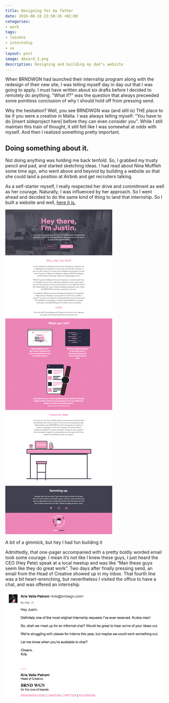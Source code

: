 ```yaml
---
title: Designing for my father 
date: 2016-08-10 23:50:26 +02:00
categories:
- work
tags:
- lessons
- internship
- ux
layout: post
image: Aboard_3.png
description: Designing and building my dad’s website 
---
```


When BRNDWGN had launched their internship program along with the redesign of their new site, I was telling myself day in day out that I was going to apply. I must have written about six drafts before I decided to remotely do anything. "What if?" was the question that always preceeded some pointless conclusion of why I should hold off from pressing send.

Why the hesitation? Well, you see BRNDWGN was (and still is) THE place to be if you were a creative in Malta. I was always telling myself: "You have to do [insert sideproject here] before they can even consider you". While I still maintain this train of thought, it still felt like I was somewhat at odds with myself. And then I realized something pretty important.

<h2>Doing something about it.</h2>

Not doing anything was holding me back tenfold. So, I grabbed my trusty pencil and pad, and started sketching ideas. I had read about Nina Muffleh some time ago, who went above and beyond by building a website so that she could land a position at Airbnb and get recruiters talking. 

As a self-starter myself, I really respected her drive and commitment as well as her courage. Naturally, I was influenced by her approach. So I went ahead and decided to do the same kind of thing to land that internship. So I built a website and well, <a class="post" href="http://justinmarkfarrugia.github.io/BRNDWGN_Application/">here it is.</a>

<img class="box" src="img/BRNDWGN_site.png" alt="A one-pager I built for my application at BRNDWGN">

<p class="description">A bit of a gimmick, but hey I had fun building it</p>

Admittedly, that one-pager accompanied with a pretty boldly worded email took some courage. I mean it’s not like I knew these guys, I just heard the CEO (Hey Pete) speak at a local meetup and was like “Man these guys seem like they do great work”. Two days after finally pressing send, an  email from the Head of Creative showed up in my inbox. That fourth line was a bit heart-wrenching, but nevertheless I visited the office to have a chat, and was offered an internship. 

<img class="box" src="img/BRNDWGNemail.png" alt="A one-pager I built for my application at BRNDWGN">

<br>